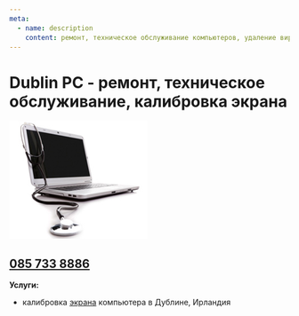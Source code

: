 ```yaml
---
meta:
  - name: description
    content: ремонт, техническое обслуживание компьютеров, удаление вирусов, калибровка экрана. Телефон 085 733 8886
---
```

# Dublin PC - ремонт, техническое обслуживание, калибровка экрана

![Kompiuteriu remontas Airijoje](../img/laptop-repair.jpg)

## [085 733 8886](tel:+353857338886)

**Услуги:**

- калибровка [экрана](/ru/kalibrovka-ekrana-komputera-dublin/)  компьютера в Дублине, Ирландия